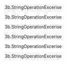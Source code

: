 3b.StringOperationExcerise

3b.StringOperationExcerise 

3b.StringOperationExcerise

3b.StringOperationExcerise

3b.StringOperationExcerise

3b.StringOperationExcerise
